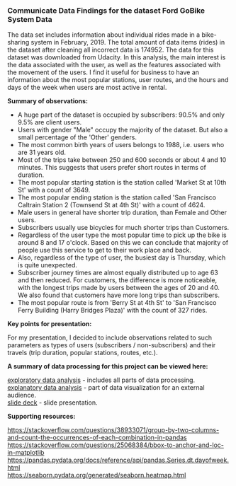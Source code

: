 ### Communicate Data Findings for the dataset Ford GoBike System Data ###

The data set includes information about individual rides made in a bike-sharing system in February, 2019. The total amount of data items (rides) in the dataset after cleaning all incorrect data is 174952. The data for this dataset was downloaded from Udacity. In this analysis, the main interest is the data associated with the user, as well as the features associated with the movement of the users.
I find it useful for business to have an information about the most popular stations, user routes, and the hours and days of the week when users are most active in rental.

**Summary of observations:**

- A huge part of the dataset is occupied by subscribers: 90.5% and only 9.5% are client users.
- Users with gender "Male" occupy the majority of the dataset. But also a small percentage of the 'Other' genders.
- The most common birth years of users belongs to 1988, i.e. users who are 31 years old.
- Most of the trips take between 250 and 600 seconds or about 4 and 10 minutes. This suggests that users prefer short routes in terms of duration.
- The most popular starting station is the station called 'Market St at 10th St' with a сount of 3649.
- The most popular ending station is the station called 'San Francisco Caltrain Station 2 (Townsend St at 4th St)' with a сount of 4624.
- Male users in general have shorter trip duration, than Female and Other users.
- Subscribers usually use bicycles for much shorter trips than Customers.
- Regardless of the user type the most popular time to pick up the bike is around 8 and 17 o'clock. Based on this we can conclude that majority of people use this service to get to their work place and back.
- Also, regardless of the type of user, the busiest day is Thursday, which is quite unexpected.
- Subscriber journey times are almost equally distributed up to age 63 and then reduced. For customers, the difference is more noticeable, with the longest trips made by users between the ages of 20 and 40. We also found that customers have more long trips than subscribers.   
- The most popular route is from 'Berry St at 4th St' to 'San Francisco Ferry Building (Harry Bridges Plaza)' with the count of 327 rides.

**Key points for presentation:**   

For my presentation, I decided to include observations related to such parameters as types of users (subscribers / non-subscribers) and their travels (trip duration, popular stations, routes, etc.).   

**A summary of data processing for this project can be viewed here:** 

[exploratory data analysis](exploration_dataset_Ford_GoBike.ipynb) - includes all parts of data processing.   
[explanatory data analysis](slide_deck_for_the_dataset_Ford_GoBike_System_Data.ipynb) - part of data visualization for an external audience.   
[slide deck](slide_deck_for_the_dataset_Ford_GoBike_System_Data.slides.html) - slide presentation.   

**Supporting resources:**   

https://stackoverflow.com/questions/38933071/group-by-two-columns-and-count-the-occurrences-of-each-combination-in-pandas   
https://stackoverflow.com/questions/25068384/bbox-to-anchor-and-loc-in-matplotlib   
https://pandas.pydata.org/docs/reference/api/pandas.Series.dt.dayofweek.html   
https://seaborn.pydata.org/generated/seaborn.heatmap.html   
